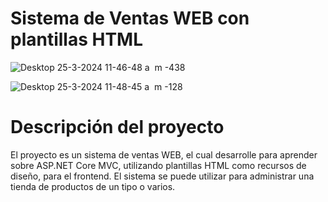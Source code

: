 # Sistema de Ventas WEB con plantillas HTML

![Desktop 25-3-2024 11-46-48 a  m -438](https://github.com/xfiberex/SistemaVenta_ASP.NET_CORE_MVC/assets/135444565/218ff896-be60-4ddb-ae8d-f920cdc46ae1)

![Desktop 25-3-2024 11-48-45 a  m -128](https://github.com/xfiberex/SistemaVenta_ASP.NET_CORE_MVC/assets/135444565/3c80a402-c83e-4ecc-99e2-9fba5c3c6254)

# Descripción del proyecto
El proyecto es un sistema de ventas WEB, el cual desarrolle para aprender sobre ASP.NET Core MVC, utilizando plantillas HTML como recursos de diseño, para el frontend. El sistema se puede utilizar para administrar una tienda de productos de un tipo o varios.
